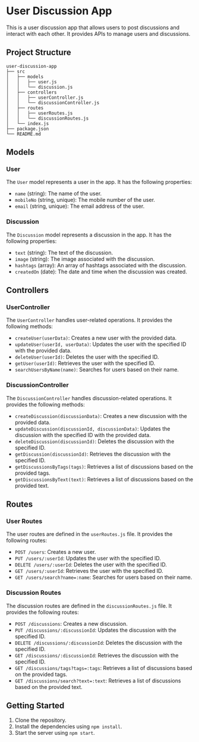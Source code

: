 # User Discussion App

This is a user discussion app that allows users to post discussions and interact with each other. It provides APIs to manage users and discussions.

## Project Structure

```
user-discussion-app
├── src
│   ├── models
│   │   ├── user.js
│   │   └── discussion.js
│   ├── controllers
│   │   ├── userController.js
│   │   └── discussionController.js
│   ├── routes
│   │   ├── userRoutes.js
│   │   └── discussionRoutes.js
│   └── index.js
├── package.json
└── README.md
```

## Models

### User

The `User` model represents a user in the app. It has the following properties:

- `name` (string): The name of the user.
- `mobileNo` (string, unique): The mobile number of the user.
- `email` (string, unique): The email address of the user.

### Discussion

The `Discussion` model represents a discussion in the app. It has the following properties:

- `text` (string): The text of the discussion.
- `image` (string): The image associated with the discussion.
- `hashtags` (array): An array of hashtags associated with the discussion.
- `createdOn` (date): The date and time when the discussion was created.

## Controllers

### UserController

The `UserController` handles user-related operations. It provides the following methods:

- `createUser(userData)`: Creates a new user with the provided data.
- `updateUser(userId, userData)`: Updates the user with the specified ID with the provided data.
- `deleteUser(userId)`: Deletes the user with the specified ID.
- `getUser(userId)`: Retrieves the user with the specified ID.
- `searchUsersByName(name)`: Searches for users based on their name.

### DiscussionController

The `DiscussionController` handles discussion-related operations. It provides the following methods:

- `createDiscussion(discussionData)`: Creates a new discussion with the provided data.
- `updateDiscussion(discussionId, discussionData)`: Updates the discussion with the specified ID with the provided data.
- `deleteDiscussion(discussionId)`: Deletes the discussion with the specified ID.
- `getDiscussion(discussionId)`: Retrieves the discussion with the specified ID.
- `getDiscussionsByTags(tags)`: Retrieves a list of discussions based on the provided tags.
- `getDiscussionsByText(text)`: Retrieves a list of discussions based on the provided text.

## Routes

### User Routes

The user routes are defined in the `userRoutes.js` file. It provides the following routes:

- `POST /users`: Creates a new user.
- `PUT /users/:userId`: Updates the user with the specified ID.
- `DELETE /users/:userId`: Deletes the user with the specified ID.
- `GET /users/:userId`: Retrieves the user with the specified ID.
- `GET /users/search?name=:name`: Searches for users based on their name.

### Discussion Routes

The discussion routes are defined in the `discussionRoutes.js` file. It provides the following routes:

- `POST /discussions`: Creates a new discussion.
- `PUT /discussions/:discussionId`: Updates the discussion with the specified ID.
- `DELETE /discussions/:discussionId`: Deletes the discussion with the specified ID.
- `GET /discussions/:discussionId`: Retrieves the discussion with the specified ID.
- `GET /discussions/tags?tags=:tags`: Retrieves a list of discussions based on the provided tags.
- `GET /discussions/search?text=:text`: Retrieves a list of discussions based on the provided text.

## Getting Started

1. Clone the repository.
2. Install the dependencies using `npm install`.
3. Start the server using `npm start`.
